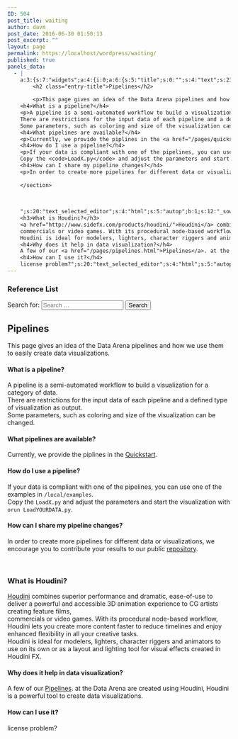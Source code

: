 ```yaml
---
ID: 504
post_title: waiting
author: davm
post_date: 2016-06-30 01:50:13
post_excerpt: ""
layout: page
permalink: https://localhost/wordpress/waiting/
published: true
panels_data:
  - |
    a:3:{s:7:"widgets";a:4:{i:0;a:6:{s:5:"title";s:0:"";s:4:"text";s:23:"<h3>Reference List</h3>";s:20:"text_selected_editor";s:4:"html";s:5:"autop";b:1;s:12:"_sow_form_id";s:13:"5771e41c8e186";s:11:"panels_info";a:7:{s:5:"class";s:31:"SiteOrigin_Widget_Editor_Widget";s:3:"raw";b:0;s:4:"grid";i:0;s:4:"cell";i:0;s:2:"id";i:0;s:9:"widget_id";s:36:"063d0676-c503-4151-ab67-75b5d3c397f6";s:5:"style";a:1:{s:18:"background_display";s:4:"tile";}}}i:1;a:2:{s:5:"title";s:0:"";s:11:"panels_info";a:7:{s:5:"class";s:16:"WP_Widget_Search";s:3:"raw";b:0;s:4:"grid";i:0;s:4:"cell";i:1;s:2:"id";i:1;s:9:"widget_id";s:36:"fdd465cf-bd21-477e-81c4-03951f59e127";s:5:"style";a:1:{s:18:"background_display";s:4:"tile";}}}i:2;a:6:{s:5:"title";s:0:"";s:4:"text";s:1195:"<section>    
        <h2 class="entry-title">Pipelines</h2>
        
        <p>This page gives an idea of the Data Arena pipelines and how we use them to easily create data visualizations.</p>
    <h4>What is a pipeline?</h4>
    <p>A pipeline is a semi-automated workflow to build a visualization for a category of data.
    There are restrictions for the input data of each pipeline and a defined type of visualization as output.
    Some parameters, such as coloring and size of the visualization can be changed.</p>
    <h4>What pipelines are available?</h4>
    <p>Currently, we provide the piplines in the <a href="/pages/quickstart.html">Quickstart</a>.</p>
    <h4>How do I use a pipeline?</h4>
    <p>If your data is compliant with one of the pipelines, you can use one of the examples in <code>/local/examples</code>.
    Copy the <code>LoadX.py</code> and adjust the parameters and start the visualization with <code>orun LoadYOURDATA.py</code>.</p>
    <h4>How can I share my pipeline changes?</h4>
    <p>In order to create more pipelines for different data or visualizations, we encourage you to contribute your results to our public <a href="https://github.com/UTSDataArena">repository</a>.</p>
    
    </section>
                
            
        
    ";s:20:"text_selected_editor";s:4:"html";s:5:"autop";b:1;s:12:"_sow_form_id";s:13:"5771e6fce680d";s:11:"panels_info";a:7:{s:5:"class";s:31:"SiteOrigin_Widget_Editor_Widget";s:3:"raw";b:0;s:4:"grid";i:1;s:4:"cell";i:0;s:2:"id";i:2;s:9:"widget_id";s:36:"1ff1e1c1-134f-41a9-a2de-fb8902f7cd6d";s:5:"style";a:1:{s:18:"background_display";s:4:"tile";}}}i:3;a:6:{s:5:"title";s:0:"";s:4:"text";s:863:"&nbsp;
    <h3>What is Houdini?</h3>
    <a href="http://www.sidefx.com/products/houdini/">Houdini</a> combines superior performance and dramatic, ease-of-use to deliver a powerful and accessible 3D animation experience to CG artists creating feature films,
    commercials or video games. With its procedural node-based workflow, Houdini lets you create more content faster to reduce timelines and enjoy enhanced flexibility in all your creative tasks.
    Houdini is ideal for modelers, lighters, character riggers and animators to use on its own or as a layout and lighting tool for visual effects created in Houdini FX.
    <h4>Why does it help in data visualization?</h4>
    A few of our <a href="/pages/pipelines.html">Pipelines</a>. at the Data Arena are created using Houdini, Houdini is a powerful tool to create data visualizations.
    <h4>How can I use it?</h4>
    license problem?";s:20:"text_selected_editor";s:4:"html";s:5:"autop";b:1;s:12:"_sow_form_id";s:13:"5771e7ddc4514";s:11:"panels_info";a:7:{s:5:"class";s:31:"SiteOrigin_Widget_Editor_Widget";s:3:"raw";b:0;s:4:"grid";i:1;s:4:"cell";i:0;s:2:"id";i:3;s:9:"widget_id";s:36:"9f439d34-ed2b-4f5a-9806-4650db93bd0e";s:5:"style";a:1:{s:18:"background_display";s:4:"tile";}}}}s:5:"grids";a:2:{i:0;a:2:{s:5:"cells";i:2;s:5:"style";a:3:{s:7:"padding";s:4:"20px";s:5:"align";s:0:"";s:14:"column_padding";s:0:"";}}i:1;a:2:{s:5:"cells";i:1;s:5:"style";a:0:{}}}s:10:"grid_cells";a:3:{i:0;a:2:{s:4:"grid";i:0;s:6:"weight";d:0.798751950078000039212611227412708103656768798828125;}i:1;a:2:{s:4:"grid";i:0;s:6:"weight";d:0.2012480499219999885429643882162054069340229034423828125;}i:2;a:2:{s:4:"grid";i:1;s:6:"weight";i:1;}}}
---
```

<h3>Reference List</h3>
<form role="search" method="get" class="search-form" action="http://localhost/wordpress/">
<label>
<span class="screen-reader-text">Search for:</span>
<input class="search-field" placeholder="Search …" value="" name="s" type="search">
</label>
<input class="search-submit" value="Search" type="submit">
</form>
<section>
<h2 class="entry-title">Pipelines</h2>
<p>    This page gives an idea of the Data Arena pipelines and how we use them to easily create data visualizations.</p>
<h4>What is a pipeline?</h4>
<p>A pipeline is a semi-automated workflow to build a visualization for a category of data.<br>
There are restrictions for the input data of each pipeline and a defined type of visualization as output.<br>
Some parameters, such as coloring and size of the visualization can be changed.</p>
<h4>What pipelines are available?</h4>
<p>Currently, we provide the piplines in the <a href="/pages/quickstart.html">Quickstart</a>.</p>
<h4>How do I use a pipeline?</h4>
<p>If your data is compliant with one of the pipelines, you can use one of the examples in <code>/local/examples</code>.<br>
Copy the <code>LoadX.py</code> and adjust the parameters and start the visualization with <code>orun LoadYOURDATA.py</code>.</p>
<h4>How can I share my pipeline changes?</h4>
<p>In order to create more pipelines for different data or visualizations, we encourage you to contribute your results to our public <a href="https://github.com/UTSDataArena">repository</a>.</p>
</section>
<p>&nbsp;</p>
<h3>What is Houdini?</h3>
<p><a href="http://www.sidefx.com/products/houdini/">Houdini</a> combines superior performance and dramatic, ease-of-use to deliver a powerful and accessible 3D animation experience to CG artists creating feature films,<br>
commercials or video games. With its procedural node-based workflow, Houdini lets you create more content faster to reduce timelines and enjoy enhanced flexibility in all your creative tasks.<br>
Houdini is ideal for modelers, lighters, character riggers and animators to use on its own or as a layout and lighting tool for visual effects created in Houdini FX.</p>
<h4>Why does it help in data visualization?</h4>
<p>A few of our <a href="/pages/pipelines.html">Pipelines</a>. at the Data Arena are created using Houdini, Houdini is a powerful tool to create data visualizations.</p>
<h4>How can I use it?</h4>
<p>license problem?</p>